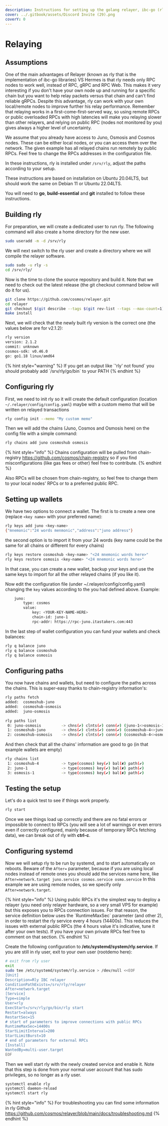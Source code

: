 ```yaml
---
description: Instructions for setting up the golang relayer, ibc-go (rly)
cover: ../.gitbook/assets/Discord Invite (29).png
coverY: 0
---
```


# Relaying

## Assumptions

One of the main advantages of Relayer (known as rly that is the implementation of ibc-go libraries) VS Hermes is that rly needs only RPC nodes to work well, instead of RPC, gRPC and RPC Web. This makes it very interesting if you don't have your own node up and running for a specific chain but you want to help relay packets versus that chain and can't find reliable gRPCs. Despite this advantage, rly can work with your own local/remote nodes to improve further his relay performance. Remember that relaying works in a first-come-first-served way, so using remote RPCs or public overloaded RPCs with high latencies will make you relaying slower than other relayers, and relying on public RPC (nodes not monitored by you) gives always a higher level of uncertainty.

We assume that you already have access to Juno, Osmosis and Cosmos nodes. These can be either local nodes, or you can access them over the network. The given example has all relayed chains run remotely by public RPCs. Feel free to change the RPCs addresses in the configuration file.

In these instructions, rly is installed under `/srv/rly`, adjust the paths according to your setup.

These instructions are based on installation on Ubuntu 20.04LTS, but should work the same on Debian 11 or Ubuntu 22.04LTS.

You will need to **go**, **build-essential** and **git** installed to follow these instructions.

## Building rly

For preparation, we will create a dedicated user to run rly. The following command will also create a home directory for the new user.

```bash
sudo useradd -m -d /srv/rly 
```

We will next switch to the rly user and create a directory where we will compile the relayer software.

```bash
sudo sudo -u rly -s
cd /srv/rly/
```

Now is the time to clone the source repository and build it. Note that we need to check out the latest release (the git checkout command below will do it for us).

```bash
git clone https://github.com/cosmos/relayer.git
cd relayer
git checkout $(git describe --tags $(git rev-list --tags --max-count=1))
make install
```

Next, we will check that the newly built rly version is the correct one (the values below are for v2.1.2):

```bash
rly version
version: 2.1.2
commit: unknown
cosmos-sdk: v0.46.0
go: go1.18 linux/amd64
```

{% hint style="warning" %}
If you get an output like \`'rly' not found\` you should probably add \`/srv/rly/go/bin\` to your PATH
{% endhint %}

## Configuring rly

First, we need to init rly so it will create the default configuration (location `~/.relayer/config/config.yaml`) maybe with a custom memo that will be written on relayed transactions

```bash
rly config init --memo "My custom memo"
```

Then we will add the chains (Juno, Cosmos and Osmosis here) on the config file with a simple command:

```bash
rly chains add juno cosmoshub osmosis
```

{% hint style="info" %}
Chains configuration will be pulled from chain-registry https://github.com/cosmos/chain-registry so if you find misconfigurations (like gas fees or other) feel free to contribute.
{% endhint %}

Also RPCs will be chosen from chain-registry, so feel free to change them to your local nodes' RPCs or to a preferred public RPC.

## Setting up wallets

We have two options to connect a wallet. The first is to create a new one (replace `<key name>` with your preferred name):

```bash
rly keys add juno <key-name>
{"mnemonic":"24 words menmonic","address":"juno address"}
```

the second option is to import it from your 24 words (key name could be the same for all chains or different for every chains)

```bash
rly keys restore cosmoshub <key-name> "<24 mnemonic words here>"
rly keys restore osmosis <key-name> "<24 mnemonic words here>"
```

In that case, you can create a new wallet, backup your keys and use the same keys to import for all the other relayed chains (if you like it).

Now edit the configuration file (under \~/.relayer/config/config.yaml) changing the `key` values according to the you had defined above. Example:

```bash
    juno:
        type: cosmos
        value:
            key: <YOUR-KEY-NAME-HERE>
            chain-id: juno-1
            rpc-addr: https://rpc-juno.itastakers.com:443
```

In the last step of wallet configuration you can fund your wallets and check balances:

```bash
rly q balance juno
rly q balance cosmoshub
rly q balance osmosis
```

## Configuring paths

You now have chains and wallets, but need to configure the paths across the chains. This is super-easy thanks to chain-registry information's:

```bash
rly paths fetch
added:  cosmoshub-juno
added:  cosmoshub-osmosis
added:  juno-osmosis
  
rly paths list
 0: juno-osmosis         -> chns(✔) clnts(✔) conn(✔) (juno-1<>osmosis-1)
 1: cosmoshub-juno       -> chns(✔) clnts(✔) conn(✔) (cosmoshub-4<>juno-1)
 2: cosmoshub-osmosis    -> chns(✔) clnts(✔) conn(✔) (cosmoshub-4<>osmosis-1)
```

And then check that all the chains' information are good to go (in that example wallets are empty)

```bash
rly chains list
 1: cosmoshub-4          -> type(cosmos) key(✔) bal(✘) path(✔)
 2: juno-1               -> type(cosmos) key(✔) bal(✘) path(✔)
 3: osmosis-1            -> type(cosmos) key(✔) bal(✘) path(✔)
```

## Testing the setup

Let's do a quick test to see if things work properly.

```bash
rly start
```

Once we see things load up correctly and there are no fatal errors or impossible to connect to RPCs (you will see a lot of warnings or even errors even if correctly configured, mainly because of temporary RPCs fetching data), we can break out of rly with **ctrl-c**.

## Configuring systemd

Now we will setup rly to be run by systemd, and to start automatically on reboots. Beware of the `After=` parameter, because if you are using local nodes instead of remote ones you should add the services name here, like `After=network.target juno.service cosmos.service osmo.service` In this example we are using remote nodes, so we specify only `After=network.target`.

{% hint style="info" %}
Using public RPCs it's the simplest way to deploy a relayer (you need only relayer hardware, so a very small VPS for example) but this exposes you to RPCs connection issues. For that reason, the service definition below uses the \`RuntimeMaxSec\` parameter (and other 2), in order to restart the rly service every 4 hours (14400s). This reduces the issues with external public RPCs (the 4 hours value it's indicative, tune it after your own tests). If you have your own private RPCs feel free to comment on that section.
{% endhint %}

Create the following configuration to **/etc/systemd/system/rly.service**. If you are still in rly user, exit to your own user (rootdemo here):

```bash
# exit from rly user
exit
sudo tee /etc/systemd/system/rly.service > /dev/null <<EOF  
[Unit]
Description=Rly IBC relayer
ConditionPathExists=/srv/rly/relayer
After=network.target
[Service]
Type=simple
User=rly
ExecStart=/srv/rly/go/bin/rly start
Restart=always
RestartSec=15
# start of parameters to improve connections with public RPCs
RuntimeMaxSec=14400s
StartLimitInterval=200
StartLimitBurst=10
# end of parameters for external RPCs
[Install]
WantedBy=multi-user.target
EOF
```

Then we well start rly with the newly created service and enable it. Note that this step is done from your normal user account that has sudo privileges, so no longer as a rly user.

```bash
systemctl enable rly
systemctl daemon-reload
systemctl start rly
```

{% hint style="info" %}
For troubleshooting you can find some information in rly Github https://github.com/cosmos/relayer/blob/main/docs/troubleshooting.md
{% endhint %}
